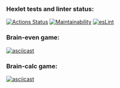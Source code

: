 ### Hexlet tests and linter status:
[![Actions Status](https://github.com/KirillGorobets-LM/frontend-project-lvl1/workflows/hexlet-check/badge.svg)](https://github.com/KirillGorobets-LM/frontend-project-lvl1/actions)
[![Maintainability](https://api.codeclimate.com/v1/badges/a99a88d28ad37a79dbf6/maintainability)](https://codeclimate.com/github/KirillGorobets-LM/frontend-project-lvl1)
[![esLint](https://github.com/KirillGorobets-LM/frontend-project-lvl1/workflows/esLint/badge.svg)](https://github.com/KirillGorobets-LM/frontend-project-lvl1/actions)
### Brain-even game:
[![asciicast](https://asciinema.org/a/Fuo2FmJNNYaUir4pnfCYTx5lQ.svg)](https://asciinema.org/a/Fuo2FmJNNYaUir4pnfCYTx5lQ)
### Brain-calc game:
[![asciicast](https://asciinema.org/a/K2LbkwXRBg6hi3gseDYC2FbCE.svg)](https://asciinema.org/a/K2LbkwXRBg6hi3gseDYC2FbCE)